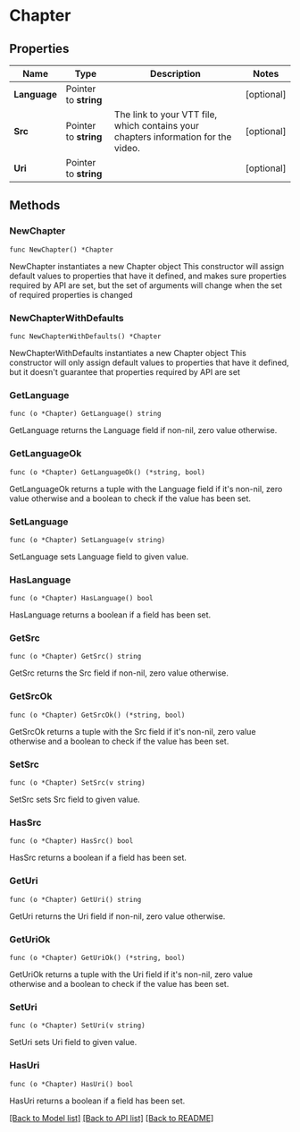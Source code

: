 # Chapter

## Properties

Name | Type | Description | Notes
------------ | ------------- | ------------- | -------------
**Language** | Pointer to **string** |  | [optional] 
**Src** | Pointer to **string** | The link to your VTT file, which contains your chapters information for the video. | [optional] 
**Uri** | Pointer to **string** |  | [optional] 

## Methods

### NewChapter

`func NewChapter() *Chapter`

NewChapter instantiates a new Chapter object
This constructor will assign default values to properties that have it defined,
and makes sure properties required by API are set, but the set of arguments
will change when the set of required properties is changed

### NewChapterWithDefaults

`func NewChapterWithDefaults() *Chapter`

NewChapterWithDefaults instantiates a new Chapter object
This constructor will only assign default values to properties that have it defined,
but it doesn't guarantee that properties required by API are set

### GetLanguage

`func (o *Chapter) GetLanguage() string`

GetLanguage returns the Language field if non-nil, zero value otherwise.

### GetLanguageOk

`func (o *Chapter) GetLanguageOk() (*string, bool)`

GetLanguageOk returns a tuple with the Language field if it's non-nil, zero value otherwise
and a boolean to check if the value has been set.

### SetLanguage

`func (o *Chapter) SetLanguage(v string)`

SetLanguage sets Language field to given value.

### HasLanguage

`func (o *Chapter) HasLanguage() bool`

HasLanguage returns a boolean if a field has been set.

### GetSrc

`func (o *Chapter) GetSrc() string`

GetSrc returns the Src field if non-nil, zero value otherwise.

### GetSrcOk

`func (o *Chapter) GetSrcOk() (*string, bool)`

GetSrcOk returns a tuple with the Src field if it's non-nil, zero value otherwise
and a boolean to check if the value has been set.

### SetSrc

`func (o *Chapter) SetSrc(v string)`

SetSrc sets Src field to given value.

### HasSrc

`func (o *Chapter) HasSrc() bool`

HasSrc returns a boolean if a field has been set.

### GetUri

`func (o *Chapter) GetUri() string`

GetUri returns the Uri field if non-nil, zero value otherwise.

### GetUriOk

`func (o *Chapter) GetUriOk() (*string, bool)`

GetUriOk returns a tuple with the Uri field if it's non-nil, zero value otherwise
and a boolean to check if the value has been set.

### SetUri

`func (o *Chapter) SetUri(v string)`

SetUri sets Uri field to given value.

### HasUri

`func (o *Chapter) HasUri() bool`

HasUri returns a boolean if a field has been set.


[[Back to Model list]](../README.md#documentation-for-models) [[Back to API list]](../README.md#documentation-for-api-endpoints) [[Back to README]](../README.md)


